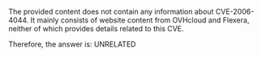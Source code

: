 The provided content does not contain any information about CVE-2006-4044. It mainly consists of website content from OVHcloud and Flexera, neither of which provides details related to this CVE.

Therefore, the answer is: UNRELATED